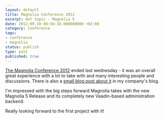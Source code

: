 ```yaml
---
layout: default
title: Magnolia Conference 2012
excerpt: Hot topic - Magnolia 5
date: 2012-09-10 08:58:18.000000000 +02:00
category: Conference
tags:
- conference
- magnolia
status: publish
type: post
published: true
---
```


[The Magnolia Conference 2012](https://www.magnolia-cms.com/community/magnolia-conference.html) ended last wednesday - it was an overall great experience with a lot to take with and many interesting people and discussions. There is also a <a href="https://blog.namics.com/2012/09/magnolia-conference-2012.html">small blog post about it</a> in my company's blog.


I'm impressed with the big steps forward Magnolia takes with the new Magnolia 5 Release and its completely new Vaadin-based administration backend.

Really looking forward to the first project with it!
